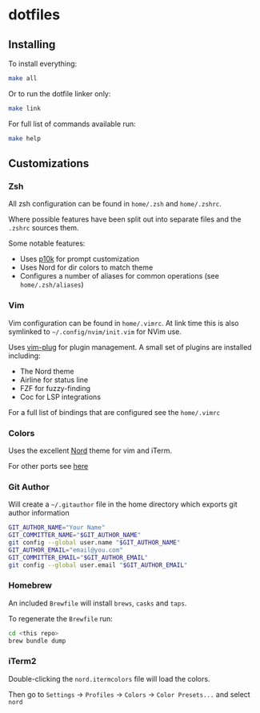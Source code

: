 # dotfiles

## Installing

To install everything:

```bash
make all
```

Or to run the dotfile linker only:

```bash
make link
```

For full list of commands available run: 

```bash
make help
```

## Customizations

### Zsh

All zsh configuration can be found in `home/.zsh` and `home/.zshrc`.

Where possible features have been split out into separate files and the `.zshrc` sources them.

Some notable features:

* Uses [p10k](https://github.com/romkatv/powerlevel10k) for prompt customization
* Uses Nord for dir colors to match theme
* Configures a number of aliases for common operations (see `home/.zsh/aliases`)

### Vim

Vim configuration can be found in `home/.vimrc`. At link time this is also symlinked to `~/.config/nvim/init.vim` for NVim use.

Uses [vim-plug](https://github.com/junegunn/vim-plug) for plugin management. A small set of plugins are installed including:

* The Nord theme
* Airline for status line
* FZF for fuzzy-finding
* Coc for LSP integrations

For a full list of bindings that are configured see the `home/.vimrc`

### Colors

Uses the excellent [Nord](https://www.nordtheme.com/) theme for vim and iTerm.

For other ports see [here](https://www.nordtheme.com/ports)

### Git Author

Will create a `~/.gitauthor` file in the home directory which exports git author information

```bash
GIT_AUTHOR_NAME="Your Name"
GIT_COMMITTER_NAME="$GIT_AUTHOR_NAME"
git config --global user.name "$GIT_AUTHOR_NAME"
GIT_AUTHOR_EMAIL="email@you.com"
GIT_COMMITTER_EMAIL="$GIT_AUTHOR_EMAIL"
git config --global user.email "$GIT_AUTHOR_EMAIL"
```

### Homebrew

An included `Brewfile` will install `brews`, `casks` and `taps`. 

To regenerate the `Brewfile` run:

```bash
cd <this repo>
brew bundle dump
```

### iTerm2

Double-clicking the `nord.itermcolors` file will load the colors. 

Then go to `Settings` -> `Profiles` -> `Colors` -> `Color Presets...` and select `nord`
